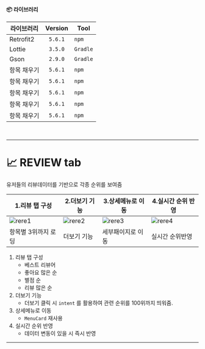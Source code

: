 #### 📦 라이브러리

| 라이브러리  | Version | Tool     |
| ----------- | :-----: | -------- |
| Retrofit2   | `5.6.1` | `npm`    |
| Lottie      | `3.5.0` | `Gradle` |
| Gson | `2.9.0` | `Gradle`    |
| 항목 채우기 | `5.6.1` | `npm`    |
| 항목 채우기 | `5.6.1` | `npm`    |
| 항목 채우기 | `5.6.1` | `npm`    |
| 항목 채우기 | `5.6.1` | `npm`    |
| 항목 채우기 | `5.6.1` | `npm`    |

</br>

---

# 📈 REVIEW tab

유저들의 리뷰데이터를 기반으로 각종 순위를 보여줌


|1.리뷰 탭 구성 |2.더보기 기능 |3.상세메뉴로 이동 |4.실시간 순위 반영 |
| ---- | ---- | ----| ----|
| ![rere1](https://user-images.githubusercontent.com/95959567/205869089-e6e6034a-4b27-41c9-9083-de38d73e3083.gif) | ![rere2](https://user-images.githubusercontent.com/95959567/205869193-15bed371-8cc4-4f49-9401-b86c82eb250c.gif) | ![rere3](https://user-images.githubusercontent.com/95959567/205869332-11366d2b-cfd0-4173-b3ca-5e01dca18e2f.gif) | ![rere4](https://user-images.githubusercontent.com/95959567/205869397-3e7b7c88-2bd1-46dd-910a-656353ac500a.gif) |
|항목별 3위까지 로딩 | 더보기 기능 | 세부패이지로 이동 | 실시간 순위반영|

1. 리뷰 탭 구성
    -   베스트 리뷰어
    -   좋아요 많은 순
    -   별점 순
    -   리뷰 많은 순
2. 더보기 기능  
    - 더보기 클릭 시 `intent` 를 활용하여 관련 순위를 100위까지 띄워줌.
3. 상세메뉴로 이동
    - `MenuCard` 재사용
4. 실시간 순위 반영
    - 데이터 변동이 있을 시 즉시 반영



---
